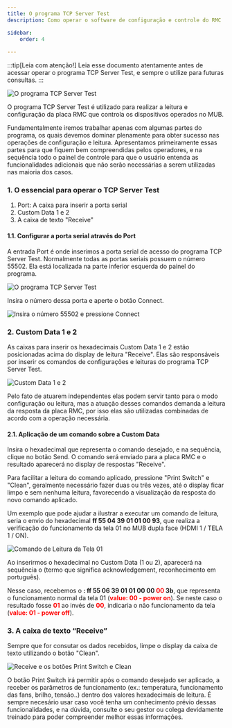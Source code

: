 ```yaml
---
title: O programa TCP Server Test
description: Como operar o software de configuração e controle do RMC

sidebar:
    order: 4
 
---
```


[comment]: <> (Documentação online para o aplicativo Interface de Comando Eletromidia)
[comment]: <> (Criado por Alexandre de Abreu - alexandre.abreu@eletromidia.com.br)
[comment]: <> (Data : 17/06/2024)

:::tip[Leia com atenção!]
Leia esse documento atentamente antes de acessar operar o programa TCP Server Test, e sempre o utilize para futuras consultas.
:::

![O programa TCP Server Test](https://i.imgur.com/UUs6bob.png)
 
 O programa TCP Server Test é utilizado para realizar a leitura e configuração da placa RMC que controla os dispositivos operados no MUB.

Fundamentalmente iremos trabalhar apenas com algumas partes do programa, os quais devemos dominar plenamente para obter sucesso nas operações de configuração e leitura. Apresentamos primeiramente essas partes para que fiquem bem compreendidas pelos operadores, e na sequência todo o painel de controle para que o usuário entenda as funcionalidades adicionais que não serão necessárias a serem utilizadas nas maioria dos casos.

### 1. O essencial para operar o TCP Server Test

1. Port: A caixa para inserir a porta serial
2. Custom Data 1 e 2
3. A caixa de texto "Receive"


#### 1.1. Configurar a porta serial através do Port 

A entrada Port é onde inserimos a porta serial de acesso do programa TCP Server Test. Normalmente todas as portas seriais possuem o número 55502. Ela está localizada na parte inferior esquerda do painel do programa.

![O programa TCP Server Test](https://i.imgur.com/pqFRuaw.png)

Insira o número dessa porta e aperte o botão Connect.

![Insira o número 55502 e pressione Connect](https://i.imgur.com/fcuLYA9.jpeg)


### 2. Custom Data 1 e 2

As caixas para inserir os hexadecimais Custom Data 1 e 2 estão posicionadas acima do display de leitura "Receive". Elas são responsáveis por inserir os comandos de configurações e leituras do programa TCP Server Test.

![Custom Data 1 e 2](https://i.imgur.com/dTv9Ena.jpeg)

Pelo fato de atuarem independentes elas podem servir tanto para o modo configuração ou leitura, mas a atuação desses comandos demanda a leitura da resposta da placa RMC, por isso elas são utilizadas combinadas de acordo com a operação necessária.

#### 2.1. Aplicação de um comando sobre a Custom Data

Insira o hexadecimal que representa o comando desejado, e na sequência, clique no botão Send. O comando será enviado para a placa RMC e o resultado aparecerá no display de respostas "Receive". 

Para facilitar a leitura do comando aplicado, pressione "Print Switch" e "Clean", geralmente necessário fazer duas ou três vezes, até o display ficar limpo e sem nenhuma leitura, favorecendo a visualização da resposta do novo comando aplicado.

Um exemplo que pode ajudar a ilustrar a executar um comando de leitura, seria o envio do hexadecimal <b>ff 55 04 39 01 01 00 93</b>, que realiza a verificação do funcionamento da tela 01 no MUB dupla face (HDMI 1 / TELA 1 / ON).

![Comando de Leitura da Tela 01](https://i.imgur.com/AyN8kVD.jpeg)

Ao inserirmos o hexadecimal no Custom Data (1 ou 2), aparecerá na sequência o <ACK> (termo que significa acknowledgement, reconhecimento em português).

Nesse caso, recebemos o <b><ACK>: ff 55 06 39 01 01 00 00 <b><font color="red">00</font></b>
 3b</b>, que representa o funcionamento normal da tela 01 (<b><font color="red">value: 00 - power on</font></b>). Se neste caso o resultado fosse <b><font color="red">01</font></b> ao invés de <b><font color="red">00</font></b>, indicaria o não funcionamento da tela (<b><font color="red">value: 01 - power off</font></b>).

### 3. A caixa de texto “Receive”

Sempre que for consutar os dados recebidos, limpe o display da caixa de texto utilizando o botão "Clean". 

![Receive e os botões Print Switch e Clean](https://i.imgur.com/zpN2PCA.jpeg)

O botão Print Switch irá permitir após o comando desejado ser aplicado, a receber os parâmetros de funcionamento (ex.: temperatura, funcionamento das fans, brilho, tensão..) dentro dos valores hexadecimais de leitura. É sempre necesário usar caso você tenha um conhecimento prévio dessas funcionalidades, e na dúvida, consulte o seu gestor ou colega devidamente treinado para poder compreender melhor essas informações.


